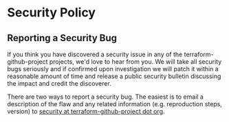 <!-- Space: Projects -->
<!-- Parent: TerraformGithubProject -->
<!-- Title: Security TerraformGithubProject -->
<!-- Label: TerraformGithubProject -->
<!-- Label: Security -->
<!-- Include: docs/disclaimer.md -->
<!-- Include: ac:toc -->

# Security Policy

## Reporting a Security Bug

If you think you have discovered a security issue in any of the terraform-github-project projects, we'd love to hear from you. We will take all security bugs seriously and if confirmed upon investigation we will patch it within a reasonable amount of time and release a public security bulletin discussing the impact and credit the discoverer.

There are two ways to report a security bug. The easiest is to email a description of the flaw and any related information (e.g. reproduction steps, version) to [security at terraform-github-project dot org](mailto:security@hadenlabs.com).
